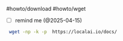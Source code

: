 #howto/download #howto/wget

- [ ] remind me (@2025-04-15)
```sh
 wget -np -k -p  https://localai.io/docs/
```